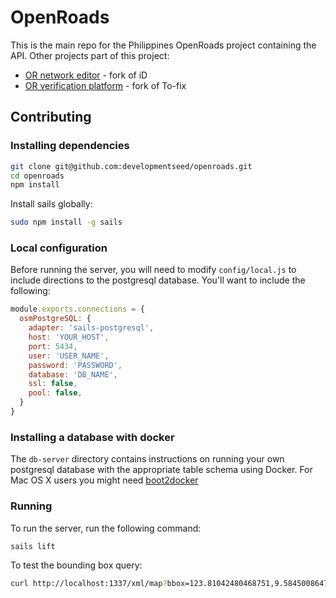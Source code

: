 # OpenRoads
This is the main repo for the Philippines OpenRoads project containing the API. Other projects part of this project:

- [OR network editor](https://github.com/developmentseed/openroads-iD) - fork of iD
- [OR verification platform](https://github.com/developmentseed/openroads-tofix) - fork of To-fix

## Contributing

### Installing dependencies
```sh
git clone git@github.com:developmentseed/openroads.git
cd openroads
npm install
```

Install sails globally:

```sh
sudo npm install -g sails
```

### Local configuration

Before running the server, you will need to modify `config/local.js` to include directions to the postgresql database. You'll want to include the following:


```javascript
module.exports.connections = {
  osmPostgreSQL: {
    adapter: 'sails-postgresql',
    host: 'YOUR_HOST',
    port: 5434,
    user: 'USER_NAME',
    password: 'PASSWORD',
    database: 'DB_NAME',
    ssl: false,
    pool: false,
  }
}
```

### Installing a database with docker

The `db-server` directory contains instructions on running your own postgresql database with the appropriate table schema using Docker. For Mac OS X users you might need [boot2docker](https://docs.docker.com/installation/mac/)


### Running

To run the server, run the following command:

```sh
sails lift
```

To test the bounding box query:

```sh
curl http://localhost:1337/xml/map?bbox=123.81042480468751,9.584500864717155,123.81591796875,9.58991730708743
```
